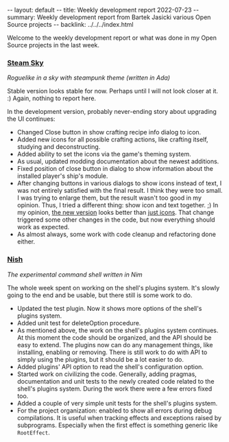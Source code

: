-- layout: default
-- title: Weekly development report 2022-07-23
-- summary: Weekly development report from Bartek Jasicki various Open Source projects
-- backlink: ../../../index.html

Welcome to the weekly development report or what was done in my Open Source
projects in the last week.

### [Steam Sky](https://www.laeran.pl/repositories/steamsky)

*Roguelike in a sky with steampunk theme (written in Ada)*

Stable version looks stable for now. Perhaps until I will not look closer at
it. :) Again, nothing to report here.

In the development version, probably never-ending story about upgrading the
UI continues:

* Changed Close button in show crafting recipe info dialog to icon.
* Added new icons for all possible crafting actions, like crafting itself,
  studying and deconstructing.
* Added ability to set the icons via the game's theming system.
* As usual, updated modding documentation about the newest additions.
* Fixed position of close button in dialog to show information about the
  installed player's ship's module.
* After changing buttons in various dialogs to show icons instead of text, I
  was not entirely satisfied with the final result. I think they were too
  small. I was trying to enlarge them, but the result wasn't too good in my
  opinion. Thus, I tried a different thing: show icon and text together. ;)
  In my opinion, [the new version](https://imgur.com/lhzRhzR) looks better
  than [just icons](https://imgur.com/YjCFWRZ). That change triggered some
  other changes in the code, but now everything should work as expected.
* As almost always, some work with code cleanup and refactoring done either.

### [Nish](https://www.laeran.pl/repositories/nish)

*The experimental command shell written in Nim*

The whole week spent on working on the shell's plugins system. It's slowly going
to the end and be usable, but there still is some work to do.

* Updated the test plugin. Now it shows more options of the shell's plugins system.
* Added unit test for deleteOption procedure.
* As mentioned above, the work on the shell's plugins system continues. At this
  moment the code should be organized, and the API should be easy to extend. The
  plugins now can do any management things, like installing, enabling or
  removing. There is still work to do with API to simply using the plugins, but
  it should be a lot easier to do.
* Added plugins' API option to read the shell's configuration option.
* Started work on civilizing the code. Generally, adding pragmas, documentation
  and unit tests to the newly created code related to the shell's plugins
  system. During the work there were a few errors fixed too.
* Added a couple of very simple unit tests for the shell's plugins system.
* For the project organization: enabled to show all errors during debug
  compilations. It is useful when tracking effects and exceptions raised by
  subprograms. Especially when the first effect is something generic like
  `RootEffect`.
